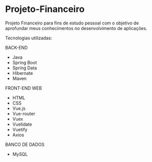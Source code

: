 # Projeto-Financeiro
Projeto Financeiro para fins de estudo pessoal com o objetivo de aprofundar meus conhecimentos no desenvolvimento de aplicações.

Tecnologias utilizadas:

BACK-END
* Java
* Spring Boot
* Spring Data
* Hibernate
* Maven
	
FRONT-END WEB
* HTML
* CSS
* Vue.js
* Vue-router
* Vuex
* Vuelidate
* Vuetify
* Axios
	
BANCO DE DADOS
* MySQL
